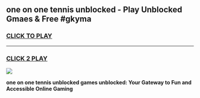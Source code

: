 
## one on one tennis unblocked - Play Unblocked Gmaes & Free #gkyma
<h3>
<a href="https://news.freeplayer.one?title=one_on_one_tennis_unblocked&ref=24F">CLICK TO PLAY</a></h3>
<hr>

<h3>
<a href="https://news.freeplayer.one?title=one_on_one_tennis_unblocked&ref=24F">CLICK 2 PLAY</a>
  
</h3>

<a href="https://news.freeplayer.one?title=one_on_one_tennis_unblocked&ref=24F/"><img src="https://clearcache.store/games.png"></a>


**one on one tennis unblocked games unblocked: Your Gateway to Fun and Accessible Online Gaming**
